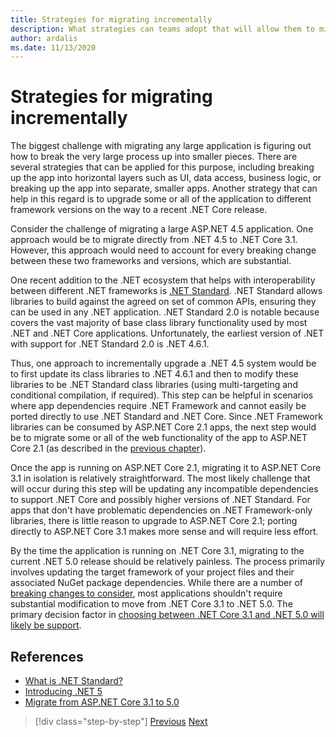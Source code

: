 ```yaml
---
title: Strategies for migrating incrementally
description: What strategies can teams adopt that will allow them to migrate large applications from ASP.NET MVC to .NET Core in an incremental fashion?
author: ardalis
ms.date: 11/13/2020
---
```


# Strategies for migrating incrementally

The biggest challenge with migrating any large application is figuring out how to break the very large process up into smaller pieces. There are several strategies that can be applied for this purpose, including breaking up the app into horizontal layers such as UI, data access, business logic, or breaking up the app into separate, smaller apps. Another strategy that can help in this regard is to upgrade some or all of the application to different framework versions on the way to a recent .NET Core release.

Consider the challenge of migrating a large ASP.NET 4.5 application. One approach would be to migrate directly from .NET 4.5 to .NET Core 3.1. However, this approach would need to account for every breaking change between these two frameworks and versions, which are substantial.

One recent addition to the .NET ecosystem that helps with interoperability between different .NET frameworks is [.NET Standard](https://dotnet.microsoft.com/platform/dotnet-standard). .NET Standard allows libraries to build against the agreed on set of common APIs, ensuring they can be used in any .NET application. .NET Standard 2.0 is notable because covers the vast majority of base class library functionality used by most .NET and .NET Core applications. Unfortunately, the earliest version of .NET with support for .NET Standard 2.0 is .NET 4.6.1.

Thus, one approach to incrementally upgrade a .NET 4.5 system would be to first update its class libraries to .NET 4.6.1 and then to modify these libraries to be .NET Standard class libraries (using multi-targeting and conditional compilation, if required). This step can be helpful in scenarios where app dependencies require .NET Framework and cannot easily be ported directly to use .NET Standard and .NET Core. Since .NET Framework libraries can be consumed by ASP.NET Core 2.1 apps, the next step would be to migrate some or all of the web functionality of the app to ASP.NET Core 2.1 (as described in the [previous chapter](choose-net-core-version.md)).

Once the app is running on ASP.NET Core 2.1, migrating it to ASP.NET Core 3.1 in isolation is relatively straightforward. The most likely challenge that will occur during this step will be updating any incompatible dependencies to support .NET Core and possibly higher versions of .NET Standard. For apps that don't have problematic dependencies on .NET Framework-only libraries, there is little reason to upgrade to ASP.NET Core 2.1; porting directly to ASP.NET Core 3.1 makes more sense and will require less effort.

By the time the application is running on .NET Core 3.1, migrating to the current .NET 5.0 release should be relatively painless. The process primarily involves updating the target framework of your project files and their associated NuGet package dependencies. While there are a number of [breaking changes to consider](/dotnet/core/compatibility/3.1-5.0), most applications shouldn't require substantial modification to move from .NET Core 3.1 to .NET 5.0. The primary decision factor in [choosing between .NET Core 3.1 and .NET 5.0 will likely be support](choose-net-core-version.md).

## References

- [What is .NET Standard?](https://dotnet.microsoft.com/platform/dotnet-standard)
- [Introducing .NET 5](https://devblogs.microsoft.com/dotnet/introducing-net-5/)
- [Migrate from ASP.NET Core 3.1 to 5.0](https://docs.microsoft.com/aspnet/core/migration/31-to-50)

>[!div class="step-by-step"]
>[Previous](choose-net-core-version.md)
>[Next](migrating-web-forms.md)
